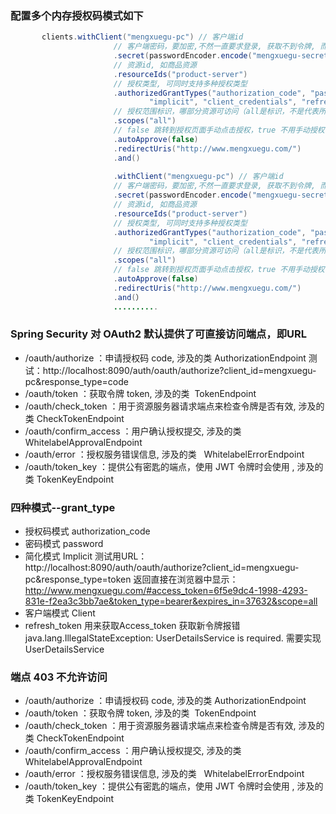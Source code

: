 ### 配置多个内存授权码模式如下
 ```java
        clients.withClient("mengxuegu-pc") // 客户端id
                        // 客户端密码，要加密,不然一直要求登录, 获取不到令牌, 而且一定不能被泄露
                        .secret(passwordEncoder.encode("mengxuegu-secret"))
                        // 资源id, 如商品资源
                        .resourceIds("product-server")
                        // 授权类型, 可同时支持多种授权类型
                        .authorizedGrantTypes("authorization_code", "password",
                                "implicit", "client_credentials", "refresh_token")
                        // 授权范围标识，哪部分资源可访问（all是标识，不是代表所有）
                        .scopes("all")
                        // false 跳转到授权页面手动点击授权，true 不用手动授权，直接响应授权码，
                        .autoApprove(false)
                        .redirectUris("http://www.mengxuegu.com/")
                        .and()
        
                        .withClient("mengxuegu-pc") // 客户端id
                        // 客户端密码，要加密,不然一直要求登录, 获取不到令牌, 而且一定不能被泄露
                        .secret(passwordEncoder.encode("mengxuegu-secret"))
                        // 资源id, 如商品资源
                        .resourceIds("product-server")
                        // 授权类型, 可同时支持多种授权类型
                        .authorizedGrantTypes("authorization_code", "password",
                                "implicit", "client_credentials", "refresh_token")
                        // 授权范围标识，哪部分资源可访问（all是标识，不是代表所有）
                        .scopes("all")
                        // false 跳转到授权页面手动点击授权，true 不用手动授权，直接响应授权码，
                        .autoApprove(false)
                        .redirectUris("http://www.mengxuegu.com/")
                        .and(）
                        ..........

```

###  Spring Security 对 OAuth2 默认提供了可直接访问端点，即URL
* /oauth/authorize ：申请授权码 code, 涉及的类  AuthorizationEndpoint  测试：http://localhost:8090/auth/oauth/authorize?client_id=mengxuegu-pc&response_type=code
* /oauth/token ：获取令牌 token, 涉及的类  TokenEndpoint
* /oauth/check_token ：用于资源服务器请求端点来检查令牌是否有效, 涉及的类  CheckTokenEndpoint
* /oauth/confirm_access ：用户确认授权提交, 涉及的类  WhitelabelApprovalEndpoint
* /oauth/error ：授权服务错误信息, 涉及的类   WhitelabelErrorEndpoint
* /oauth/token_key ：提供公有密匙的端点，使用 JWT 令牌时会使用 , 涉及的类  TokenKeyEndpoint
                
### 四种模式--grant_type
  * 授权码模式 authorization_code   
  * 密码模式 password
  * 简化模式 Implicit 
    测试用URL：http://localhost:8090/auth/oauth/authorize?client_id=mengxuegu-pc&response_type=token
    返回直接在浏览器中显示：http://www.mengxuegu.com/#access_token=6f5e9dc4-1998-4293-831e-f2ea3c3bb7ae&token_type=bearer&expires_in=37632&scope=all
  * 客户端模式 Client
  * refresh_token 用来获取Access_token 获取新令牌报错java.lang.IllegalStateException: UserDetailsService is required. 
    需要实现UserDetailsService
           
###   端点 403 不允许访问 
* /oauth/authorize ：申请授权码 code, 涉及的类 AuthorizationEndpoint
* /oauth/token ：获取令牌 token, 涉及的类  TokenEndpoint
* /oauth/check_token ：用于资源服务器请求端点来检查令牌是否有效, 涉及的类  CheckTokenEndpoint
* /oauth/confirm_access ：用户确认授权提交, 涉及的类  WhitelabelApprovalEndpoint
* /oauth/error ：授权服务错误信息, 涉及的类   WhitelabelErrorEndpoint
* /oauth/token_key ：提供公有密匙的端点，使用 JWT 令牌时会使用 , 涉及的类  TokenKeyEndpoint       